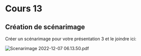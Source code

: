 # Cours 13
## Création de scénarimage
Créer un scénarimage pour votre présentation 3 et le joindre ici:



![Scenarimage 2022-12-07 06.13.50.pdf](https://github.com/Kyoxis/Journal_de_Bord_semaines_8_15/blob/main/Images/sc%C3%A9narimage.png)

